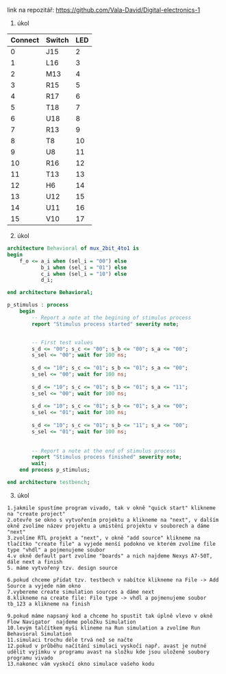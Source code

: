 link na repozitář: https://github.com/Vala-David/Digital-electronics-1

1. úkol

Connect|Switch|LED
-------|------|---
0      |J15   |2 
1      |L16   |3 
2      |M13   |4 
3      |R15   |5
4      |R17   |6
5      |T18   |7
6      |U18   |8
7      |R13   |9
8      |T8    |10
9      |U8    |11
10     |R16   |12
11     |T13   |13
12     |H6    |14
13     |U12   |15
14     |U11   |16
15     |V10   |17

2. úkol
```vhdl
architecture Behavioral of mux_2bit_4to1 is
begin
    f_o <= a_i when (sel_i = "00") else 
           b_i when (sel_i = "01") else
           c_i when (sel_i = "10") else
           d_i;

end architecture Behavioral;
```

```vhdl
p_stimulus : process
    begin
        -- Report a note at the begining of stimulus process
        report "Stimulus process started" severity note;


        -- First test values
        s_d <= "00"; s_c <= "00"; s_b <= "00"; s_a <= "00"; 
        s_sel <= "00"; wait for 100 ns;
        
        s_d <= "10"; s_c <= "01"; s_b <= "01"; s_a <= "00"; 
        s_sel <= "00"; wait for 100 ns;
        
        s_d <= "10"; s_c <= "01"; s_b <= "01"; s_a <= "11"; 
        s_sel <= "00"; wait for 100 ns;
        
        s_d <= "10"; s_c <= "01"; s_b <= "01"; s_a <= "00"; 
        s_sel <= "01"; wait for 100 ns;
        
        s_d <= "10"; s_c <= "01"; s_b <= "11"; s_a <= "00"; 
        s_sel <= "01"; wait for 100 ns;
       
        
        -- Report a note at the end of stimulus process
        report "Stimulus process finished" severity note;
        wait;
    end process p_stimulus;

end architecture testbench;
```

3. úkol
```
1.jakmile spustíme program vivado, tak v okně "quick start" klikneme na "create project"
2.otevře se okno s vytvořením projektu a klikneme na "next", v dalším okně zvolíme název projektu a umistění projektu v souborech a dáme "next"
3.zvolíme RTL projekt a "next", v okně "add source" klikneme na tlačítko "create file" a vyjede menší podokno ve kterém zvolíme file type "vhdl" a pojmenujeme soubor  
4.v okně default part zvolíme "boards" a nich najdeme Nexys A7-50T, dále next a finish
5. máme vytvořený tzv. design source

6.pokud chceme přidat tzv. testbech v nabítce klikneme na File -> Add Source a vyjede nám okno
7.vybereme create simulation sources a dáme next 
8.klikneme na create file: File type -> vhdl a pojmenujeme soubor tb_123 a klikneme na finish

9.pokud máme napsaný kod a chceme ho spustit tak úplně vlevo v okně Flow Navigator  najdeme položku Simulation
10.levým talčítkem myši klineme na Run simulation a zvolíme Run Behavioral Simulation
11.simulaci trochu déle trvá než se načte
12.pokud v průběhu načítání simulaci vyskočí např. avast je nutné udělit vyjímku v programu avast na složku kde jsou uložené soubory programu vivado
13.nakonec vám vyskočí okno simulace vašeho kodu
```

